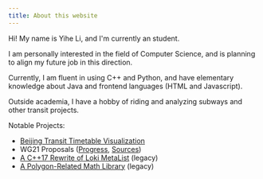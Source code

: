 ```yaml
---
title: About this website
---
```


Hi! My name is Yihe Li, and I'm currently an student.

I am personally interested in the field of Computer Science, and is planning to align my future job in this direction.

Currently, I am fluent in using C++ and Python, and have elementary knowledge about Java and frontend languages (HTML and Javascript).

Outside academia, I have a hobby of riding and analyzing subways and other transit projects.

Notable Projects:
- [Beijing Transit Timetable Visualization](https://github.com/Mick235711/Beijing-Subway-Tools)
- WG21 Proposals ([Progress](/2022/07/07/wg21-proposal-tracker/), [Sources](https://github.com/Mick235711/wg21-papers))
- [A C++17 Rewrite of Loki MetaList](https://github.com/Mick235711/MList) (legacy)
- [A Polygon-Related Math Library](https://github.com/Mick235711/MathLib_Polygon) (legacy)
